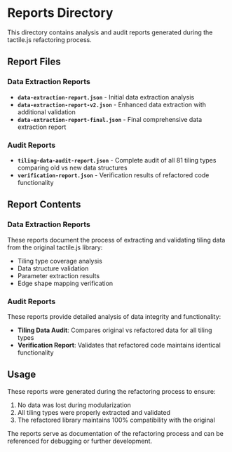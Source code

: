 # Reports Directory

This directory contains analysis and audit reports generated during the tactile.js refactoring process.

## Report Files

### Data Extraction Reports
- **`data-extraction-report.json`** - Initial data extraction analysis
- **`data-extraction-report-v2.json`** - Enhanced data extraction with additional validation
- **`data-extraction-report-final.json`** - Final comprehensive data extraction report

### Audit Reports  
- **`tiling-data-audit-report.json`** - Complete audit of all 81 tiling types comparing old vs new data structures
- **`verification-report.json`** - Verification results of refactored code functionality

## Report Contents

### Data Extraction Reports
These reports document the process of extracting and validating tiling data from the original tactile.js library:
- Tiling type coverage analysis
- Data structure validation
- Parameter extraction results
- Edge shape mapping verification

### Audit Reports
These reports provide detailed analysis of data integrity and functionality:
- **Tiling Data Audit**: Compares original vs refactored data for all tiling types
- **Verification Report**: Validates that refactored code maintains identical functionality

## Usage

These reports were generated during the refactoring process to ensure:
1. No data was lost during modularization
2. All tiling types were properly extracted and validated
3. The refactored library maintains 100% compatibility with the original

The reports serve as documentation of the refactoring process and can be referenced for debugging or further development.
